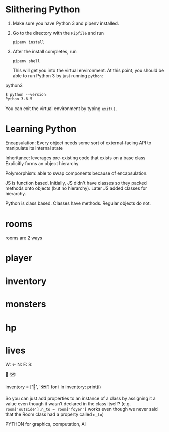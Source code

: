 # Slithering Python

1. Make sure you have Python 3 and pipenv installed.

2. Go to the directory with the `Pipfile` and run
   ```
   pipenv install
   ```

3. After the install completes, run
   ```
   pipenv shell
   ```
   This will get you into the virtual environment. At this point, you should be able to run Python 3 by just running `python`:

  python3 <filename>

   ```
   $ python --version
   Python 3.6.5
   ```

   You can exit the virtual environment by typing `exit()`.

# Learning Python

Encapsulation: Every object needs some sort of external-facing API to manipulate its internal state

Inheritance: leverages pre-existing code that exists on a base class 
  Explicitly forms an object hierarchy

Polymorphism: able to swap components because of encapsulation. 

JS is function based. Initially, JS didn't have classes so they packed methods onto objects (but no hierarchy). Later JS added classes for hierarchy.

Python is class based. Classes have methods. Regular objects do not.

# rooms

rooms are 2 ways

# player

# inventory

# monsters

# hp

# lives

W: &#8592;
N:
E:
S:

🔦
🗺️

inventory = ['🔦', '🗺️']
for i in inventory:
    print(i)




So you can just add properties to an instance of a class by assigning it a value even though it wasn’t declared in the class itself? (e.g. `room['outside'].n_to = room['foyer']` works even though we never said that the Room class had a property called `n_to`)

PYTHON for graphics, computation, AI

